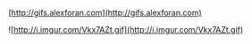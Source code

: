 [http://gifs.alexforan.com](http://gifs.alexforan.com)

![http://i.imgur.com/Vkx7AZt.gif](http://i.imgur.com/Vkx7AZt.gif)